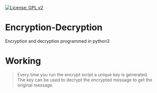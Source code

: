 [![License: GPL v2](https://img.shields.io/badge/License-GPL%20v2-blue.svg)](https://www.gnu.org/licenses/old-licenses/gpl-2.0.en.html)

# Encryption-Decryption
Encryption and decryption programmed in python3
# Working
> Every time you run the encrypt script a unique key is generated.<br/>
> The key can be used to decrypt the encrypted message to get the original message.<br/> 

